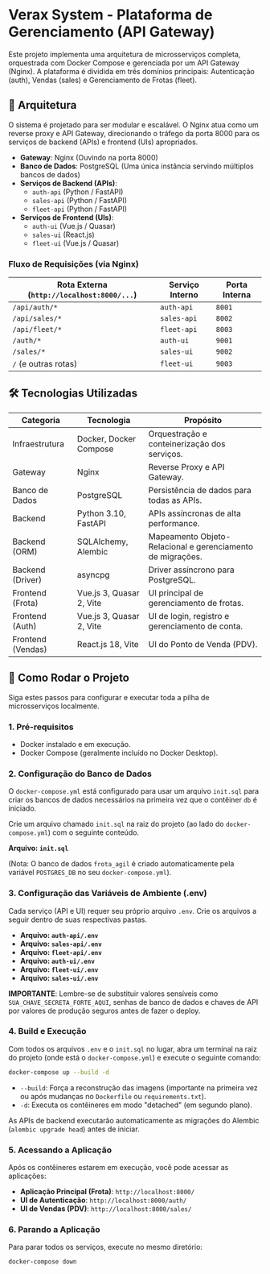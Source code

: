 # Verax System - Plataforma de Gerenciamento (API Gateway)

Este projeto implementa uma arquitetura de microsserviços completa, orquestrada com Docker Compose e gerenciada por um API Gateway (Nginx). A plataforma é dividida em três domínios principais: Autenticação (auth), Vendas (sales) e Gerenciamento de Frotas (fleet).

## 🧠 Arquitetura

O sistema é projetado para ser modular e escalável. O Nginx atua como um reverse proxy e API Gateway, direcionando o tráfego da porta 8000 para os serviços de backend (APIs) e frontend (UIs) apropriados.

- **Gateway**: Nginx (Ouvindo na porta 8000)
- **Banco de Dados**: PostgreSQL (Uma única instância servindo múltiplos bancos de dados)
- **Serviços de Backend (APIs)**:
  - `auth-api` (Python / FastAPI)
  - `sales-api` (Python / FastAPI)
  - `fleet-api` (Python / FastAPI)
- **Serviços de Frontend (UIs)**:
  - `auth-ui` (Vue.js / Quasar)
  - `sales-ui` (React.js)
  - `fleet-ui` (Vue.js / Quasar)

### Fluxo de Requisições (via Nginx)

| Rota Externa (`http://localhost:8000/...`) | Serviço Interno | Porta Interna |
| ------------------------------------------ | --------------- | ------------- |
| `/api/auth/*`                              | `auth-api`      | `8001`        |
| `/api/sales/*`                             | `sales-api`     | `8002`        |
| `/api/fleet/*`                             | `fleet-api`     | `8003`        |
| `/auth/*`                                  | `auth-ui`       | `9001`        |
| `/sales/*`                                 | `sales-ui`      | `9002`        |
| `/` (e outras rotas)                       | `fleet-ui`      | `9003`        |

## 🛠️ Tecnologias Utilizadas

| Categoria       | Tecnologia                  | Propósito                                                 |
| --------------- | --------------------------- | --------------------------------------------------------- |
| Infraestrutura  | Docker, Docker Compose      | Orquestração e conteinerização dos serviços.              |
| Gateway         | Nginx                       | Reverse Proxy e API Gateway.                              |
| Banco de Dados  | PostgreSQL                  | Persistência de dados para todas as APIs.                 |
| Backend         | Python 3.10, FastAPI        | APIs assíncronas de alta performance.                     |
| Backend (ORM)   | SQLAlchemy, Alembic         | Mapeamento Objeto-Relacional e gerenciamento de migrações. |
| Backend (Driver)| asyncpg                     | Driver assíncrono para PostgreSQL.                        |
| Frontend (Frota)| Vue.js 3, Quasar 2, Vite    | UI principal de gerenciamento de frotas.                  |
| Frontend (Auth) | Vue.js 3, Quasar 2, Vite    | UI de login, registro e gerenciamento de conta.           |
| Frontend (Vendas)| React.js 18, Vite           | UI do Ponto de Venda (PDV).                               |

## 🚀 Como Rodar o Projeto

Siga estes passos para configurar e executar toda a pilha de microsserviços localmente.

### 1. Pré-requisitos

- Docker instalado e em execução.
- Docker Compose (geralmente incluído no Docker Desktop).

### 2. Configuração do Banco de Dados

O `docker-compose.yml` está configurado para usar um arquivo `init.sql` para criar os bancos de dados necessários na primeira vez que o contêiner `db` é iniciado.

Crie um arquivo chamado `init.sql` na raiz do projeto (ao lado do `docker-compose.yml`) com o seguinte conteúdo.

**Arquivo: `init.sql`**

(Nota: O banco de dados `frota_agil` é criado automaticamente pela variável `POSTGRES_DB` no seu `docker-compose.yml`).

### 3. Configuração das Variáveis de Ambiente (.env)

Cada serviço (API e UI) requer seu próprio arquivo `.env`. Crie os arquivos a seguir dentro de suas respectivas pastas.

- **Arquivo: `auth-api/.env`**
- **Arquivo: `sales-api/.env`**
- **Arquivo: `fleet-api/.env`**
- **Arquivo: `auth-ui/.env`**
- **Arquivo: `fleet-ui/.env`**
- **Arquivo: `sales-ui/.env`**

**IMPORTANTE**: Lembre-se de substituir valores sensíveis como `SUA_CHAVE_SECRETA_FORTE_AQUI`, senhas de banco de dados e chaves de API por valores de produção seguros antes de fazer o deploy.

### 4. Build e Execução

Com todos os arquivos `.env` e o `init.sql` no lugar, abra um terminal na raiz do projeto (onde está o `docker-compose.yml`) e execute o seguinte comando:

```bash
docker-compose up --build -d
```

- `--build`: Força a reconstrução das imagens (importante na primeira vez ou após mudanças no `Dockerfile` ou `requirements.txt`).
- `-d`: Executa os contêineres em modo "detached" (em segundo plano).

As APIs de backend executarão automaticamente as migrações do Alembic (`alembic upgrade head`) antes de iniciar.

### 5. Acessando a Aplicação

Após os contêineres estarem em execução, você pode acessar as aplicações:

- **Aplicação Principal (Frota)**: `http://localhost:8000/`
- **UI de Autenticação**: `http://localhost:8000/auth/`
- **UI de Vendas (PDV)**: `http://localhost:8000/sales/`

### 6. Parando a Aplicação

Para parar todos os serviços, execute no mesmo diretório:

```bash
docker-compose down
```
